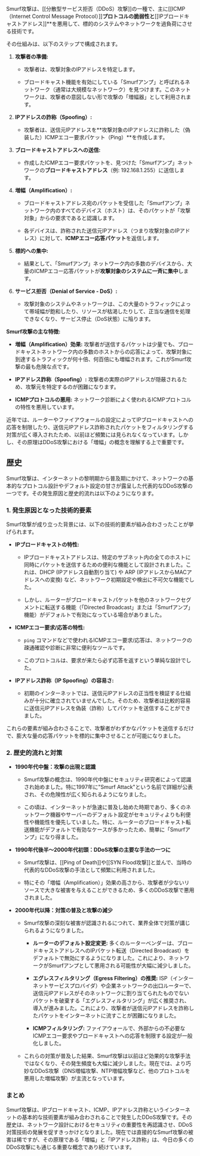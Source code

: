 Smurf攻撃は、[[分散型サービス拒否（DDoS）攻撃]]の一種で、主に[[ICMP（Internet Control Message Protocol）]]**プロトコルの脆弱性と**[[IPブロードキャストアドレス]]**を悪用して、標的のシステムやネットワークを過負荷にさせる技術です。

その仕組みは、以下のステップで構成されます。

1. **攻撃者の準備:**
    
    - 攻撃者は、攻撃対象のIPアドレスを特定します。
        
    - ブロードキャスト機能を有効にしている「Smurfアンプ」と呼ばれるネットワーク（通常は大規模なネットワーク）を見つけます。このネットワークは、攻撃者の意図しない形で攻撃の「増幅器」として利用されます。
        
2. **IPアドレスの詐称（Spoofing）:**
    
    - 攻撃者は、送信元IPアドレスを**攻撃対象のIPアドレスに詐称した（偽装した）ICMPエコー要求パケット（Ping）**を作成します。
        
3. **ブロードキャストアドレスへの送信:**
    
    - 作成したICMPエコー要求パケットを、見つけた「Smurfアンプ」ネットワークの**ブロードキャストアドレス**（例: 192.168.1.255）に送信します。
        
4. **増幅（Amplification）:**
    
    - ブロードキャストアドレス宛のパケットを受信した「Smurfアンプ」ネットワーク内のすべてのデバイス（ホスト）は、そのパケットが「攻撃対象」からの要求であると認識します。
        
    - 各デバイスは、詐称された送信元IPアドレス（つまり攻撃対象のIPアドレス）に対して、**ICMPエコー応答パケット**を返信します。
        
5. **標的への集中:**
    
    - 結果として、「Smurfアンプ」ネットワーク内の多数のデバイスから、大量のICMPエコー応答パケットが**攻撃対象のシステムに一斉に集中**します。
        
6. **サービス拒否（Denial of Service - DoS）:**
    
    - 攻撃対象のシステムやネットワークは、この大量のトラフィックによって帯域幅が飽和したり、リソースが枯渇したりして、正当な通信を処理できなくなり、サービス停止（DoS状態）に陥ります。
        

**Smurf攻撃の主な特徴:**

- **増幅（Amplification）効果:** 攻撃者が送信するパケットは少量でも、ブロードキャストネットワーク内の多数のホストからの応答によって、攻撃対象に到達するトラフィックが何十倍、何百倍にも増幅されます。これがSmurf攻撃の最も危険な点です。
    
- **IPアドレス詐称（Spoofing）:** 攻撃者の実際のIPアドレスが隠蔽されるため、攻撃元を特定するのが困難になります。
    
- **ICMPプロトコルの悪用:** ネットワーク診断によく使われるICMPプロトコルの特性を悪用しています。
    

近年では、ルーターやファイアウォールの設定によってIPブロードキャストへの応答を制限したり、送信元IPアドレス詐称されたパケットをフィルタリングする対策が広く導入されたため、以前ほど頻繁には見られなくなっています。しかし、その原理はDDoS攻撃における「増幅」の概念を理解する上で重要です。


## 歴史
Smurf攻撃は、インターネットの黎明期から普及期にかけて、ネットワークの基本的なプロトコル設計やデフォルト設定の甘さが露呈した代表的なDDoS攻撃の一つです。その発生原因と歴史的流れは以下のようになります。

### 1. 発生原因となった技術的要素

Smurf攻撃が成り立った背景には、以下の技術的要素が組み合わさったことが挙げられます。

- **IPブロードキャストの特性:**
    
    - IPブロードキャストアドレスは、特定のサブネット内の全てのホストに同時にパケットを送信するための便利な機能として設計されました。これは、DHCP (IPアドレス自動割り当て) や ARP (IPアドレスからMACアドレスへの変換) など、ネットワーク初期設定や検出に不可欠な機能でした。
        
    - しかし、ルーターがブロードキャストパケットを他のネットワークセグメントに転送する機能（「Directed Broadcast」または「Smurfアンプ」機能）がデフォルトで有効になっている場合がありました。
        
- **ICMPエコー要求/応答の特性:**
    
    - `ping` コマンドなどで使われるICMPエコー要求/応答は、ネットワークの疎通確認や診断に非常に便利なツールです。
        
    - このプロトコルは、要求が来たら必ず応答を返すという単純な設計でした。
        
- **IPアドレス詐称（IP Spoofing）の容易さ:**
    
    - 初期のインターネットでは、送信元IPアドレスの正当性を検証する仕組みが十分に確立されていませんでした。そのため、攻撃者は比較的容易に送信元IPアドレスを偽装（詐称）してパケットを送信することができました。
        

これらの要素が組み合わさることで、攻撃者がわずかなパケットを送信するだけで、膨大な量の応答パケットを標的に集中させることが可能になりました。

### 2. 歴史的流れと対策

- **1990年代中盤：攻撃の出現と認識**
    
    - Smurf攻撃の概念は、1990年代中盤にセキュリティ研究者によって認識され始めました。特に1997年に"Smurf Attack"という名前で詳細が公表され、その危険性が広く知られるようになりました。
        
    - この頃は、インターネットが急速に普及し始めた時期であり、多くのネットワーク機器やサーバーのデフォルト設定がセキュリティよりも利便性や機能性を優先していました。特に、ルーターのブロードキャスト転送機能がデフォルトで有効なケースが多かったため、簡単に「Smurfアンプ」になり得ました。
        
- **1990年代後半～2000年代初頭：DDoS攻撃の主要な手法の一つに**
    
    - Smurf攻撃は、[[Ping of Death]]や[[SYN Flood攻撃]]と並んで、当時の代表的なDDoS攻撃の手法として頻繁に利用されました。
        
    - 特にその「増幅（Amplification）」効果の高さから、攻撃者が少ないリソースで大きな被害を与えることができるため、多くのDDoS攻撃で悪用されました。
        
- **2000年代以降：対策の普及と攻撃の減少**
    
    - Smurf攻撃の深刻な被害が認識されるにつれて、業界全体で対策が講じられるようになりました。
        
        - **ルーターのデフォルト設定変更:** 多くのルーターベンダーは、ブロードキャストアドレスへのIPパケット転送（Directed Broadcast）をデフォルトで無効にするようになりました。これにより、ネットワークがSmurfアンプとして悪用される可能性が大幅に減少しました。
            
        - **エグレスフィルタリング（Egress Filtering）の推奨:** ISP（インターネットサービスプロバイダ）や企業ネットワークの出口ルーターで、送信元IPアドレスがそのネットワークに割り当てられたものでないパケットを破棄する「エグレスフィルタリング」が広く推奨され、導入が進みました。これにより、攻撃者が送信元IPアドレスを詐称したパケットをインターネットに流すことが困難になりました。
            
        - **ICMPフィルタリング:** ファイアウォールで、外部からの不必要なICMPエコー要求やブロードキャストへの応答を制限する設定が一般化しました。
            
    - これらの対策が普及した結果、Smurf攻撃は以前ほど効果的な攻撃手法ではなくなり、その発生頻度も大幅に減少しました。現在では、より巧妙なDDoS攻撃（DNS増幅攻撃、NTP増幅攻撃など、他のプロトコルを悪用した増幅攻撃）が主流となっています。
        

### まとめ

Smurf攻撃は、IPブロードキャスト、ICMP、IPアドレス詐称というインターネットの基本的な技術要素が組み合わされることで発生したDDoS攻撃です。その歴史は、ネットワーク設計におけるセキュリティの重要性を再認識させ、DDoS対策技術の発展を促すきっかけとなりました。現在では直接的なSmurf攻撃の被害は稀ですが、その原理である「増幅」と「IPアドレス詐称」は、今日の多くのDDoS攻撃にも通じる重要な概念であり続けています。